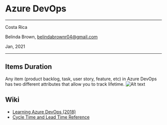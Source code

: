 # Azure DevOps 
----------

Costa Rica

Belinda Brown, belindabrownr04@gmail.com

Jan, 2021

----------

## Items Duration 
Any item (product backlog, task, user story, feature, etc) in Azure DevOps has two different attributes that allow you to track lifetime.
![Alt text](.0_Azure/img/AzureDevOps/[img]_AzureDevOpsDurationCycle.png "Scrum life cycle ")

## Wiki 
- [Learning Azure DevOps (2018)](https://www.linkedin.com/learning/learning-azure-devops-2018/idea-to-release-with-azure-devops?u=2095204) 
- [Cycle Time and Lead Time Reference](https://docs.microsoft.com/en-us/azure/devops/report/dashboards/cycle-time-and-lead-time?view=azure-devops) 


